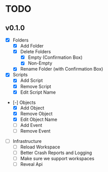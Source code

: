 # TODO

## v0.1.0

- [x] Folders
  - [x] Add Folder
  - [x] Delete Folders
    - [x] Empty (Confirmation Box)
    - [x] Non-Empty
  - [x] Rename Folder (with Confirmation Box)
- [x] Scripts
  - [x] Add Script
  - [x] Remove Script
  - [x] Edit Script Name
- [-] Objects
  - [x] Add Object
  - [x] Remove Object
  - [x] Edit Object Name
  - [ ] Add Event
  - [ ] Remove Event
- [ ] Infrastructure
  - [ ] Reload Workspace
  - [ ] Better Crash Reports and Logging
  - [ ] Make sure we support workspaces
  - [ ] Reveal Api
